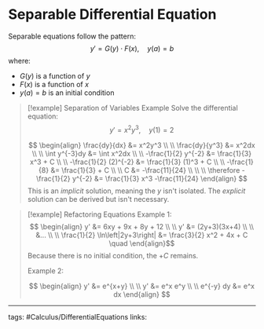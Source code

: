 # Separable Differential Equation
Separable equations follow the pattern:
$$
y' = G(y)\cdot F(x), \quad y(a) = b
$$
where:
- $G(y)$ is a function of $y$
- $F(x)$ is a function of $x$
- $y(a) = b$ is an initial condition



> [!example] Separation of Variables Example
> Solve the differential equation:
> $$
> y' = x^2y^3, \quad y(1) = 2
> $$
> 
> $$
> \begin{align}
> \frac{dy}{dx} &= x^2y^3 \\ \\
> \frac{dy}{y^3} &= x^2dx \\ \\
> \int y^{-3}dy &= \int x^2dx \\ \\
> -\frac{1}{2} y^{-2} &= \frac{1}{3} x^3 + C \\ \\
> -\frac{1}{2} (2)^{-2} &= \frac{1}{3} (1)^3 + C \\ \\
> -\frac{1}{8} &= \frac{1}{3} + C \\ \\
> C &= -\frac{11}{24} \\ \\ \\
> \therefore
> -\frac{1}{2} y^{-2} &= \frac{1}{3} x^3 -\frac{11}{24}
> \end{align}
> $$
> This is an *implicit* solution, meaning the $y$ isn't isolated. The *explicit* solution can be derived but isn't necessary.


> [!example] Refactoring Equations
> Example 1:
> $$ \begin{align}
> y' &= 6xy + 9x + 8y + 12 \\ \\
> y' &= (2y+3)(3x+4) \\ \\
> &... \\ \\
> \frac{1}{2} \ln\left|2y+3\right| &= \frac{3}{2} x^2 + 4x + C \quad
> \end{align}$$
> Because there is no initial condition, the $+C$ remains.
> 
> Example 2:
> 
> $$ \begin{align}
> y' &= e^{x+y} \\ \\
> y' &= e^x e^y \\ \\
> e^{-y} dy &= e^x dx
> \end{align} $$


---
tags: #Calculus/DifferentialEquations 
links: